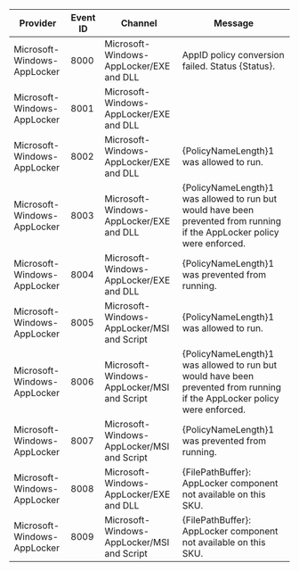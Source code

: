 Provider                     |  Event ID  |  Channel                                     |  Message
-----------------------------|------------|----------------------------------------------|--------------------------------------------------------------------------------------------------------------------------
Microsoft-Windows-AppLocker  |  8000      |  Microsoft-Windows-AppLocker/EXE and DLL     |  AppID policy conversion failed. Status {Status}.
Microsoft-Windows-AppLocker  |  8001      |  Microsoft-Windows-AppLocker/EXE and DLL     |
Microsoft-Windows-AppLocker  |  8002      |  Microsoft-Windows-AppLocker/EXE and DLL     |  {PolicyNameLength}1 was allowed to run.
Microsoft-Windows-AppLocker  |  8003      |  Microsoft-Windows-AppLocker/EXE and DLL     |  {PolicyNameLength}1 was allowed to run but would have been prevented from running if the AppLocker policy were enforced.
Microsoft-Windows-AppLocker  |  8004      |  Microsoft-Windows-AppLocker/EXE and DLL     |  {PolicyNameLength}1 was prevented from running.
Microsoft-Windows-AppLocker  |  8005      |  Microsoft-Windows-AppLocker/MSI and Script  |  {PolicyNameLength}1 was allowed to run.
Microsoft-Windows-AppLocker  |  8006      |  Microsoft-Windows-AppLocker/MSI and Script  |  {PolicyNameLength}1 was allowed to run but would have been prevented from running if the AppLocker policy were enforced.
Microsoft-Windows-AppLocker  |  8007      |  Microsoft-Windows-AppLocker/MSI and Script  |  {PolicyNameLength}1 was prevented from running.
Microsoft-Windows-AppLocker  |  8008      |  Microsoft-Windows-AppLocker/EXE and DLL     |  {FilePathBuffer}: AppLocker component not available on this SKU.
Microsoft-Windows-AppLocker  |  8009      |  Microsoft-Windows-AppLocker/MSI and Script  |  {FilePathBuffer}: AppLocker component not available on this SKU.